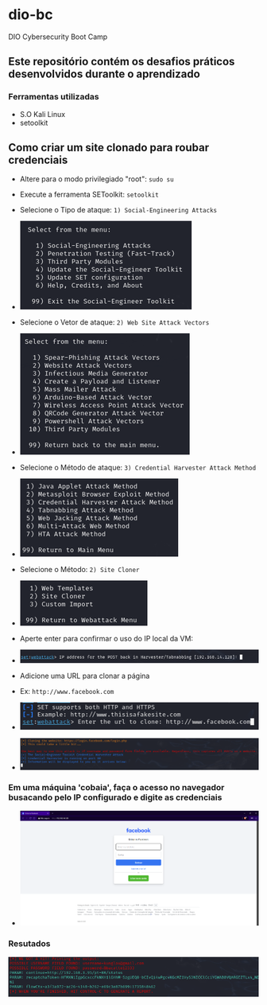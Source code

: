 # dio-bc
DIO Cybersecurity Boot Camp

## Este repositório contém os desafios práticos desenvolvidos durante o aprendizado

### Ferramentas utilizadas
- S.O Kali Linux
- setoolkit

## Como criar um site clonado para roubar credenciais
- Altere para o modo privilegiado "root": ```sudo su ```
- Execute a ferramenta SEToolkit: ```setoolkit ```
- Selecione o Tipo de ataque: ```1) Social-Engineering Attacks ```
- ![Alt text](./attk-type-1.png)

- Selecione o Vetor de ataque: ```2) Web Site Attack Vectors ```
- ![Alt text](./web-attk-vector.png)

- Selecione o Método de ataque: ```3) Credential Harvester Attack Method ```
- ![Alt text](./attk-met-cred-harv.png)
  
- Selecione o Método: ```2) Site Cloner ```
- ![Alt text](./site-cloner.png)
  
- Aperte enter para confirmar o uso do IP local da VM:
- ![Alt text](./priv-ip-set.png)

- Adicione uma URL para clonar a página
- Ex: ```http://www.facebook.com```
- ![Alt text](./fb-page.png)

- ![Alt text](./fb-cloning.png)

### Em uma máquina 'cobaia', faça o acesso no navegador busacando pelo IP configurado e digite as credenciais
- ![Alt text](./cloned-page.png)

### Resutados
![Alt text](./password.png)
